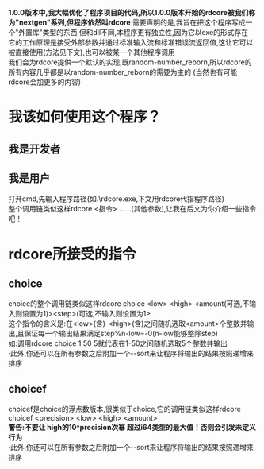 **1.0.0版本中,我大幅优化了程序项目的代码,所以1.0.0版本开始的rdcore被我们称为"nextgen"系列,但程序依然叫rdcore**
需要声明的是,我旨在把这个程序写成一个"外置库"类型的东西,但和dll不同,本程序更有独立性,因为它以exe的形式存在<br>
它的工作原理是接受外部参数并通过标准输入流和标准错误流返回值,这让它可以被直接使用(方法见下文),也可以被某一个其他程序调用<br>
我们会为rdcore提供一个默认的实现,既random-number_reborn,所以rdcore的所有内容几乎都是以random-number_reborn的需要为主的
(当然也有可能rdcore会加更多的内容)
# 我该如何使用这个程序？
## 我是开发者
## 我是用户
打开cmd,先输入程序路径(如.\rdcore.exe,下文用rdcore代指程序路径)<br>
整个调用链类似这样rdcore <指令> ......(其他参数),让我在后文为你介绍一些指令吧！
# rdcore所接受的指令
## choice
choice的整个调用链类似这样rdcore choice \<low\> \<high\> \<amount(可选,不输入则设置为1)\>\<step\>(可选,不输入则设置为1><br>
这个指令的含义是:在\<low\>(含)-\<high\>(含)之间随机选取\<amount\>个整数并输出,且保证每一个输出结果满足step%n-low=-0(n-low能够整除step)<br>
如:调用rdcore choice 1 50 5就代表在1-50之间随机选取5个整数并输出<br/>
·此外,你还可以在所有参数之后附加一个--sort来让程序将输出的结果按照递增来排序
## choicef
choicef是choice的浮点数版本,很类似于choice,它的调用链类似这样rdcore choicef \<precision\> \<low\> \<high\> \<amount\> <br>
**警告:不要让 high的10^precision次幂 超过i64类型的最大值！否则会引发未定义行为** <br>
·此外,你还可以在所有参数之后附加一个--sort来让程序将输出的结果按照递增来排序

